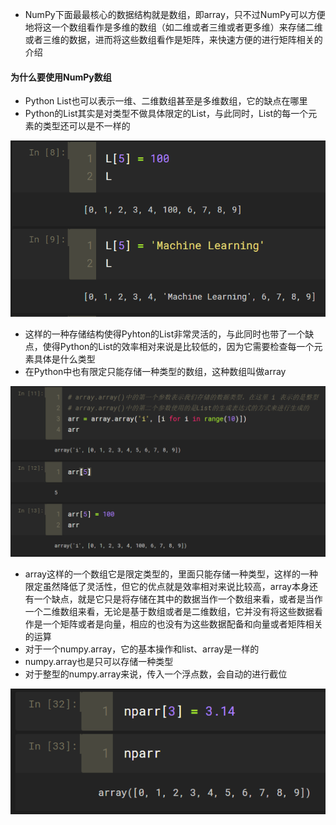 - NumPy下面最最核心的数据结构就是数组，即array，只不过NumPy可以方便地将这一个数组看作是多维的数组（如二维或者三维或者更多维）来存储二维或者三维的数据，进而将这些数组看作是矩阵，来快速方便的进行矩阵相关的介绍

#### 为什么要使用NumPy数组

- Python List也可以表示一维、二维数组甚至是多维数组，它的缺点在哪里
- Python的List其实是对类型不做具体限定的List，与此同时，List的每一个元素的类型还可以是不一样的

![1565774742679](assets/1565774742679.png)

- 这样的一种存储结构使得Pyhton的List非常灵活的，与此同时也带了一个缺点，使得Python的List的效率相对来说是比较低的，因为它需要检查每一个元素具体是什么类型
- 在Python中也有限定只能存储一种类型的数组，这种数组叫做array

![1565775747274](assets/1565775747274.png)

- array这样的一个数组它是限定类型的，里面只能存储一种类型，这样的一种限定虽然降低了灵活性，但它的优点就是效率相对来说比较高，array本身还有一个缺点，就是它只是将存储在其中的数据当作一个数组来看，或者是当作一个二维数组来看，无论是基于数组或者是二维数组，它并没有将这些数据看作是一个矩阵或者是向量，相应的也没有为这些数据配备和向量或者矩阵相关的运算
- 对于一个numpy.array，它的基本操作和list、array是一样的
- numpy.array也是只可以存储一种类型
- 对于整型的numpy.array来说，传入一个浮点数，会自动的进行截位

![1565782079701](assets/1565782079701.png)

